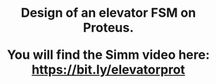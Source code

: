 <h1 align="center">

Design of an elevator FSM on Proteus.

You will find the Simm video here: https://bit.ly/elevatorprot
</h1>
